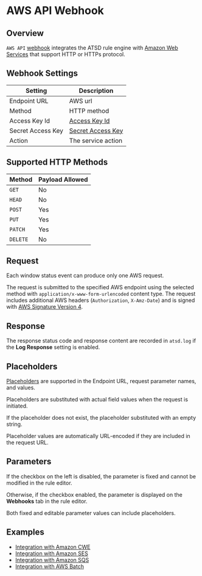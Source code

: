 # AWS API Webhook

## Overview

`AWS API` [webhook](../notifications/README.md) integrates the ATSD rule engine with [Amazon Web Services](https://aws.amazon.com/) that support HTTP or HTTPs protocol.

## Webhook Settings

|**Setting**|**Description**|
|---|---|
|Endpoint URL|AWS url|
|Method|HTTP method|
|Access Key Id|[Access Key Id](https://docs.aws.amazon.com/general/latest/gr/aws-sec-cred-types.html#access-keys-and-secret-access-keys)|
|Secret Access Key|[Secret Access Key](https://docs.aws.amazon.com/general/latest/gr/aws-sec-cred-types.html#access-keys-and-secret-access-keys)|
|Action|The service action|

## Supported HTTP Methods

| Method | Payload Allowed |
|---|---|
| `GET` | No |
| `HEAD` | No |
| `POST` | Yes |
| `PUT` | Yes |
| `PATCH` | Yes |
| `DELETE` | No |

## Request

Each window status event can produce only one AWS request.

The request is submitted to the specified AWS endpoint using the selected method with `application/x-www-form-urlencoded` content type. The request includes additional AWS headers (`Authorization`, `X-Amz-Date`) and is signed with [AWS Signature Version 4](https://docs.aws.amazon.com/general/latest/gr/signature-version-4.html).

## Response

The response status code and response content are recorded in `atsd.log` if the **Log Response** setting is enabled.

## Placeholders

[Placeholders](../placeholders.md) are supported in the Endpoint URL, request parameter names, and values.

Placeholders are substituted with actual field values when the request is initiated.

If the placeholder does not exist, the placeholder substituted with an empty string.

Placeholder values are automatically URL-encoded if they are included in the request URL.

## Parameters

If the checkbox on the left is disabled, the parameter is fixed and cannot be modified in the rule editor.

Otherwise, if the checkbox enabled, the parameter is displayed on the **Webhooks** tab in the rule editor.

Both fixed and editable parameter values can include placeholders.

## Examples

* [Integration with Amazon CWE](aws-api-cwe.md)
* [Integration with Amazon SES](aws-api-ses.md)
* [Integration with Amazon SQS](aws-api-sqs.md)
* [Integration with AWS Batch](aws-api-batch.md)
